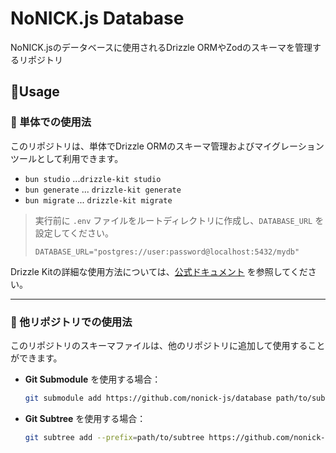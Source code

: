 ﻿# NoNICK.js Database
NoNICK.jsのデータベースに使用されるDrizzle ORMやZodのスキーマを管理するリポジトリ  

## 📑Usage

### 🔧 単体での使用法

このリポジトリは、単体でDrizzle ORMのスキーマ管理およびマイグレーションツールとして利用できます。

- `bun studio` ...`drizzle-kit studio`
- `bun generate` ... `drizzle-kit generate`
- `bun migrate` ... `drizzle-kit migrate`

> 実行前に `.env` ファイルをルートディレクトリに作成し、`DATABASE_URL` を設定してください。  
> ```
> DATABASE_URL="postgres://user:password@localhost:5432/mydb"
> ```

Drizzle Kitの詳細な使用方法については、[公式ドキュメント](https://orm.drizzle.team/docs/kit-overview) を参照してください。

---

### 🧩 他リポジトリでの使用法

このリポジトリのスキーマファイルは、他のリポジトリに追加して使用することができます。

- **Git Submodule** を使用する場合：
  ```bash
  git submodule add https://github.com/nonick-js/database path/to/submodule
  ```

- **Git Subtree** を使用する場合：
  ```bash
  git subtree add --prefix=path/to/subtree https://github.com/nonick-js/database main --squash
  ```
